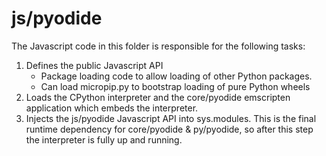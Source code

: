 # js/pyodide

The Javascript code in this folder is responsible for the following tasks:

1. Defines the public Javascript API
   - Package loading code to allow loading of other Python packages.
   - Can load micropip.py to bootstrap loading of pure Python wheels
2. Loads the CPython interpreter and the core/pyodide emscripten application
   which embeds the interpreter.
3. Injects the js/pyodide Javascript API into sys.modules. This is the final
   runtime dependency for core/pyodide & py/pyodide, so after this step the
   interpreter is fully up and running.
